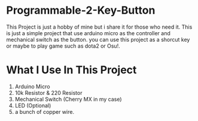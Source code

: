 # Programmable-2-Key-Button
This Project is just a hobby of mine but i share it for those who need it. This is just a simple project that use arduino micro as the controller and mechanical switch as the button. you can use this project as a shorcut key or maybe to play game such as dota2 or Osu!. 
# What I Use In This Project
1. Arduino Micro
2. 10k Resistor & 220 Resistor
3. Mechanical Switch (Cherry MX in my case)
4. LED (Optional)
5. a bunch of copper wire.
